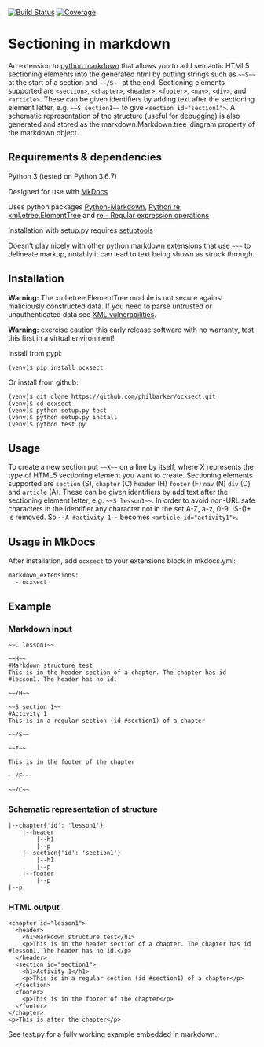 [![Build Status](https://travis-ci.org/philbarker/ocxsect.svg?branch=master)](https://travis-ci.org/philbarker/ocxsect)
[![Coverage](https://codecov.io/gh/philbarker/ocxsect/branch/master/graph/badge.svg)](https://codecov.io/gh/philbarker/ocxsect/)

# Sectioning in markdown
An extension to [python markdown](https://python-markdown.github.io/) that allows you to add semantic HTML5 sectioning elements into the generated html by putting strings such as `~~S~~` at the start of a section and `~~/S~~` at the end. Sectioning elements supported are `<section>`, `<chapter>`, `<header>`, `<footer>`, `<nav>`, `<div>`, and `<article>`. These can be given identifiers by adding text after the sectioning element letter, e.g. `~~S section1~~` to give `<section id="section1">`. A schematic representation of the structure (useful for debugging) is also generated and stored as the markdown.Markdown.tree_diagram property of the markdown object.

## Requirements & dependencies
Python 3 (tested on Python 3.6.7)

Designed for use with [MkDocs](https://www.mkdocs.org/#installation)

Uses python packages [Python-Markdown](https://python-markdown.github.io/install/), [Python re](https://docs.python.org/3/library/re.html), [xml.etree.ElementTree](https://docs.python.org/3.7/library/xml.etree.elementtree.html) and [re - Regular expression operations](https://docs.python.org/3/library/re.html)

Installation with setup.py requires [setuptools](https://setuptools.readthedocs.io/en/latest/setuptools.html#installing-setuptools)

Doesn't play nicely with other python markdown extensions that use `~~~` to delineate markup, notably it can lead to text being shown as struck through.

## Installation
__Warning:__  The xml.etree.ElementTree module is not secure against maliciously constructed data. If you need to parse untrusted or unauthenticated data see [XML vulnerabilities](https://docs.python.org/3.7/library/xml.html#xml-vulnerabilities).

__Warning:__ exercise caution this early release software with no warranty, test this first in a virtual environment!

Install from pypi:
```
(venv)$ pip install ocxsect
```

Or install from github:
```
(venv)$ git clone https://github.com/philbarker/ocxsect.git
(venv)$ cd ocxsect
(venv)$ python setup.py test
(venv)$ python setup.py install
(venv)$ python test.py
```

## Usage
To create a new section put `~~X~~` on a line by itself, where X represents the type of HTML5 sectioning element you want to create. Sectioning elements supported are `section` (S), `chapter` (C) `header` (H) `footer` (F) `nav` (N) `div` (D) and `article` (A). These can be given identifiers by add text after the sectioning element letter, e.g. `~~S lesson1~~`. In order to avoid non-URL safe characters in the identifier any character not in the set A-Z, a-z, 0-9, !$-()+ is removed. So `~~A #activity 1~~` becomes `<article id="activity1">`.  

## Usage in MkDocs
After installation, add `ocxsect` to your extensions block in mkdocs.yml:
```
markdown_extensions:
  - ocxsect
```

## Example

### Markdown input

```
~~C lesson1~~

~~H~~
#Markdown structure test
This is in the header section of a chapter. The chapter has id #lesson1. The header has no id.

~~/H~~

~~S section 1~~
#Activity 1
This is in a regular section (id #section1) of a chapter

~~/S~~

~~F~~

This is in the footer of the chapter

~~/F~~

~~/C~~
```

### Schematic representation of structure

```
|--chapter{'id': 'lesson1'}
    |--header
        |--h1
        |--p
    |--section{'id': 'section1'}
        |--h1
        |--p
    |--footer
        |--p
|--p
```

### HTML output

```
<chapter id="lesson1">
  <header>
    <h1>Markdown structure test</h1>
    <p>This is in the header section of a chapter. The chapter has id #lesson1. The header has no id.</p>
  </header>
  <section id="section1">
    <h1>Activity 1</h1>
    <p>This is in a regular section (id #section1) of a chapter</p>
  </section>
  <footer>
    <p>This is in the footer of the chapter</p>
  </footer>
</chapter>
<p>This is after the chapter</p>
```

See test.py for a fully working example embedded in markdown.
